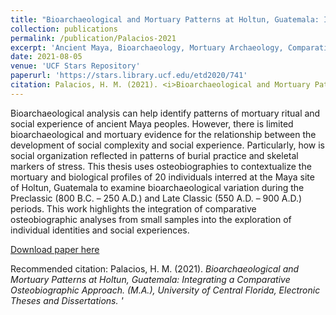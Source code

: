 ```yaml
---
title: "Bioarchaeological and Mortuary Patterns at Holtun, Guatemala: Integrating a Comparative Osteobiographic Approach"
collection: publications
permalink: /publication/Palacios-2021
excerpt: 'Ancient Maya, Bioarchaeology, Mortuary Archaeology, Comparative Osteobiography, Personhood'
date: 2021-08-05
venue: 'UCF Stars Repository'
paperurl: 'https://stars.library.ucf.edu/etd2020/741'
citation: Palacios, H. M. (2021). <i>Bioarchaeological and Mortuary Patterns at Holtun, Guatemala: Integrating a Comparative Osteobiographic Approach.<i> (M.A.), University of Central Florida, Electronic Theses and Dissertations. '
---
```

Bioarchaeological analysis can help identify patterns of mortuary ritual and social experience of ancient Maya peoples. However, there is limited bioarchaeological and mortuary evidence for the relationship between the development of social complexity and social experience. Particularly, how is social organization reflected in patterns of burial practice and skeletal markers of stress. This thesis uses osteobiographies to contextualize the mortuary and biological profiles of 20 individuals interred at the Maya site of Holtun, Guatemala to examine bioarchaeological variation during the Preclassic (800 B.C. – 250 A.D.) and Late Classic (550 A.D. – 900 A.D.) periods. This work highlights the integration of comparative osteobiographic analyses from small samples into the exploration of individual identities and social experiences.

[Download paper here](http://horveypalacios.github.io/files/Palacios-2021.pdf)

Recommended citation: Palacios, H. M. (2021). <i>Bioarchaeological and Mortuary Patterns at Holtun, Guatemala: Integrating a Comparative Osteobiographic Approach.<i> (M.A.), University of Central Florida, Electronic Theses and Dissertations. '
